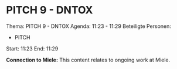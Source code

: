 # PITCH 9 - DNTOX
Thema: PITCH 9 - DNTOX
Agenda: 11:23 - 11:29
Beteiligte Personen:
- PITCH

Start: 11:23
End: 11:29

**Connection to Miele:** This content relates to ongoing work at Miele.
